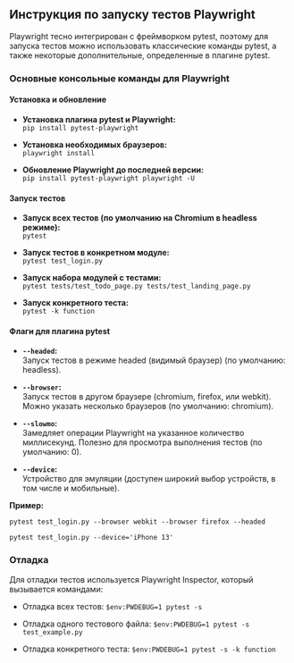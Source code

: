 
## Инструкция по запуску тестов Playwright

Playwright тесно интегрирован с фреймворком pytest, поэтому для запуска тестов можно использовать классические команды pytest, а также некоторые дополнительные, определенные в плагине pytest.

### Основные консольные команды для Playwright

#### Установка и обновление

- **Установка плагина pytest и Playwright:**  
  `pip install pytest-playwright`
  
- **Установка необходимых браузеров:**  
  `playwright install`
  
- **Обновление Playwright до последней версии:**  
  `pip install pytest-playwright playwright -U`

#### Запуск тестов

- **Запуск всех тестов (по умолчанию на Chromium в headless режиме):**  
  `pytest`
  
- **Запуск тестов в конкретном модуле:**  
  `pytest test_login.py`
  
- **Запуск набора модулей с тестами:**  
  `pytest tests/test_todo_page.py tests/test_landing_page.py`
  
- **Запуск конкретного теста:**  
  `pytest -k function`

#### Флаги для плагина pytest

- **`--headed`:**  
  Запуск тестов в режиме headed (видимый браузер) (по умолчанию: headless).
  
- **`--browser`:**  
  Запуск тестов в другом браузере (chromium, firefox, или webkit). Можно указать несколько браузеров (по умолчанию: chromium).
  
- **`--slowmo`:**  
  Замедляет операции Playwright на указанное количество миллисекунд. Полезно для просмотра выполнения тестов (по умолчанию: 0).
  
- **`--device`:**  
  Устройство для эмуляции (доступен широкий выбор устройств, в том числе и мобильные).

**Пример:**

` pytest test_login.py --browser webkit --browser firefox --headed `

` pytest test_login.py --device='iPhone 13' `



### Отладка

Для отладки тестов используется Playwright Inspector, который вызывается командами:  

* Отладка всех тестов:
` $env:PWDEBUG=1
pytest -s `

* Отладка одного тестового файла:
` $env:PWDEBUG=1
pytest -s test_example.py `

* Отладка конкретного теста:
` $env:PWDEBUG=1
pytest -s -k function `
